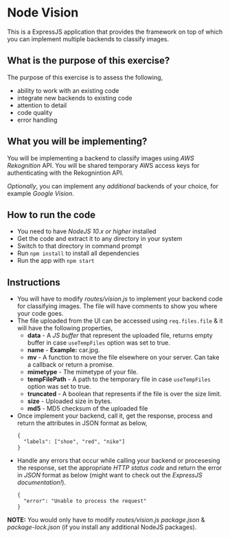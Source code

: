 # Node Vision

This is a ExpressJS application that provides the framework on top of which you can implement multiple backends to classify images.

## What is the purpose of this exercise?

The purpose of this exercise is to assess the following,
  * ability to work with an existing code
  * integrate new backends to existing code
  * attention to detail
  * code quality
  * error handling

## What you will be implementing?

You will be implementing a backend to classify images using *AWS Rekognition* API. You will be shared temporary AWS access keys for authenticating with the Rekognintion API.

*Optionally*, you can implement any *additional* backends of your choice, for example *Google Vision*.

## How to run the code

* You need to have *NodeJS 10.x or higher* installed
* Get the code and extract it to any directory in your system
* Switch to that directory in command prompt
* Run `npm install` to install all dependencies
* Run the app with `npm start`

## Instructions

* You will have to modify *routes/vision.js* to implement your backend code for classifying images. The file will have comments to show you where your code goes.
* The file uploaded from the UI can be accessed using `req.files.file` & it will have the following properties,
  - **data** - A *JS buffer* that represent the uploaded file, returns empty buffer in case `useTempFiles` option was set to true.
  - **name** - **Example:** car.jpg.
  - **mv** - A function to move the file elsewhere on your server. Can take a callback or return a promise.
  - **mimetype** - The mimetype of your file.
  - **tempFilePath** - A path to the temporary file in case `useTempFiles` option was set to true.
  - **truncated** - A boolean that represents if the file is over the size limit.
  - **size** - Uploaded size in bytes.
  - **md5** - MD5 checksum of the uploaded file
* Once implement your backend, call it, get the response, process and return the attributes in JSON format as below,
    ```
    {
      "labels": ["shoe", "red", "nike"]
    }
    ```
* Handle any errors that occur while calling your backend or procesesing the response, set the appropriate *HTTP status code* and return the error in *JSON* format as below (might want to check out the *ExpressJS documentation!*).
    ```
    {
      "error": "Unable to process the request"
    }
    ```

**NOTE:** You would only have to modify *routes/vision.js* *package.json* & *package-lock.json* (if you install any additional NodeJS packages).
